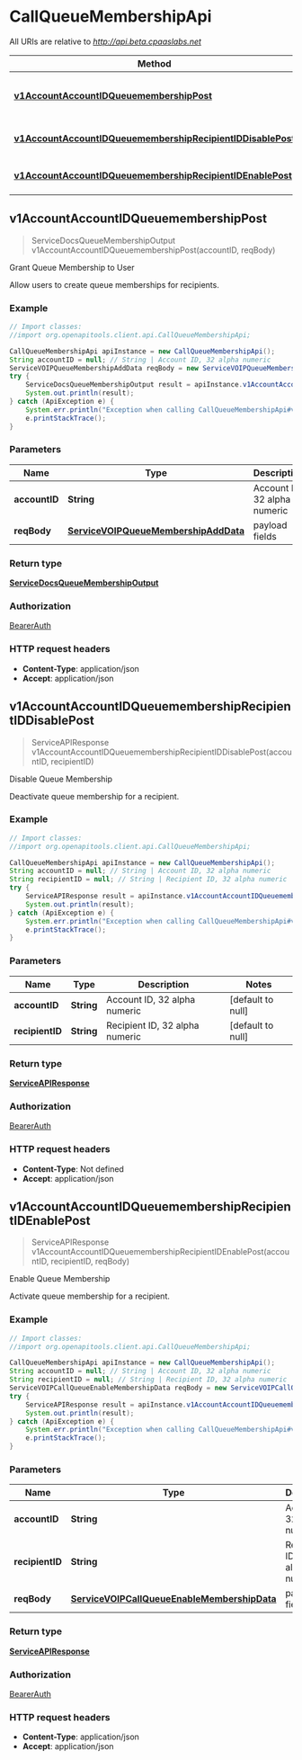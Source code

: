 # CallQueueMembershipApi

All URIs are relative to *http://api.beta.cpaaslabs.net*

Method | HTTP request | Description
------------- | ------------- | -------------
[**v1AccountAccountIDQueuemembershipPost**](CallQueueMembershipApi.md#v1AccountAccountIDQueuemembershipPost) | **POST** /v1/account/{accountID}/queuemembership | Grant Queue Membership to User
[**v1AccountAccountIDQueuemembershipRecipientIDDisablePost**](CallQueueMembershipApi.md#v1AccountAccountIDQueuemembershipRecipientIDDisablePost) | **POST** /v1/account/{accountID}/queuemembership/{recipientID}/disable | Disable Queue Membership
[**v1AccountAccountIDQueuemembershipRecipientIDEnablePost**](CallQueueMembershipApi.md#v1AccountAccountIDQueuemembershipRecipientIDEnablePost) | **POST** /v1/account/{accountID}/queuemembership/{recipientID}/enable | Enable Queue Membership



## v1AccountAccountIDQueuemembershipPost

> ServiceDocsQueueMembershipOutput v1AccountAccountIDQueuemembershipPost(accountID, reqBody)

Grant Queue Membership to User

Allow users to create queue memberships for recipients.

### Example

```java
// Import classes:
//import org.openapitools.client.api.CallQueueMembershipApi;

CallQueueMembershipApi apiInstance = new CallQueueMembershipApi();
String accountID = null; // String | Account ID, 32 alpha numeric
ServiceVOIPQueueMembershipAddData reqBody = new ServiceVOIPQueueMembershipAddData(); // ServiceVOIPQueueMembershipAddData | payload fields
try {
    ServiceDocsQueueMembershipOutput result = apiInstance.v1AccountAccountIDQueuemembershipPost(accountID, reqBody);
    System.out.println(result);
} catch (ApiException e) {
    System.err.println("Exception when calling CallQueueMembershipApi#v1AccountAccountIDQueuemembershipPost");
    e.printStackTrace();
}
```

### Parameters


Name | Type | Description  | Notes
------------- | ------------- | ------------- | -------------
 **accountID** | **String**| Account ID, 32 alpha numeric | [default to null]
 **reqBody** | [**ServiceVOIPQueueMembershipAddData**](ServiceVOIPQueueMembershipAddData.md)| payload fields |

### Return type

[**ServiceDocsQueueMembershipOutput**](ServiceDocsQueueMembershipOutput.md)

### Authorization

[BearerAuth](../README.md#BearerAuth)

### HTTP request headers

- **Content-Type**: application/json
- **Accept**: application/json


## v1AccountAccountIDQueuemembershipRecipientIDDisablePost

> ServiceAPIResponse v1AccountAccountIDQueuemembershipRecipientIDDisablePost(accountID, recipientID)

Disable Queue Membership

Deactivate queue membership for a recipient.

### Example

```java
// Import classes:
//import org.openapitools.client.api.CallQueueMembershipApi;

CallQueueMembershipApi apiInstance = new CallQueueMembershipApi();
String accountID = null; // String | Account ID, 32 alpha numeric
String recipientID = null; // String | Recipient ID, 32 alpha numeric
try {
    ServiceAPIResponse result = apiInstance.v1AccountAccountIDQueuemembershipRecipientIDDisablePost(accountID, recipientID);
    System.out.println(result);
} catch (ApiException e) {
    System.err.println("Exception when calling CallQueueMembershipApi#v1AccountAccountIDQueuemembershipRecipientIDDisablePost");
    e.printStackTrace();
}
```

### Parameters


Name | Type | Description  | Notes
------------- | ------------- | ------------- | -------------
 **accountID** | **String**| Account ID, 32 alpha numeric | [default to null]
 **recipientID** | **String**| Recipient ID, 32 alpha numeric | [default to null]

### Return type

[**ServiceAPIResponse**](ServiceAPIResponse.md)

### Authorization

[BearerAuth](../README.md#BearerAuth)

### HTTP request headers

- **Content-Type**: Not defined
- **Accept**: application/json


## v1AccountAccountIDQueuemembershipRecipientIDEnablePost

> ServiceAPIResponse v1AccountAccountIDQueuemembershipRecipientIDEnablePost(accountID, recipientID, reqBody)

Enable Queue Membership

Activate queue membership for a recipient.

### Example

```java
// Import classes:
//import org.openapitools.client.api.CallQueueMembershipApi;

CallQueueMembershipApi apiInstance = new CallQueueMembershipApi();
String accountID = null; // String | Account ID, 32 alpha numeric
String recipientID = null; // String | Recipient ID, 32 alpha numeric
ServiceVOIPCallQueueEnableMembershipData reqBody = new ServiceVOIPCallQueueEnableMembershipData(); // ServiceVOIPCallQueueEnableMembershipData | payload fields
try {
    ServiceAPIResponse result = apiInstance.v1AccountAccountIDQueuemembershipRecipientIDEnablePost(accountID, recipientID, reqBody);
    System.out.println(result);
} catch (ApiException e) {
    System.err.println("Exception when calling CallQueueMembershipApi#v1AccountAccountIDQueuemembershipRecipientIDEnablePost");
    e.printStackTrace();
}
```

### Parameters


Name | Type | Description  | Notes
------------- | ------------- | ------------- | -------------
 **accountID** | **String**| Account ID, 32 alpha numeric | [default to null]
 **recipientID** | **String**| Recipient ID, 32 alpha numeric | [default to null]
 **reqBody** | [**ServiceVOIPCallQueueEnableMembershipData**](ServiceVOIPCallQueueEnableMembershipData.md)| payload fields |

### Return type

[**ServiceAPIResponse**](ServiceAPIResponse.md)

### Authorization

[BearerAuth](../README.md#BearerAuth)

### HTTP request headers

- **Content-Type**: application/json
- **Accept**: application/json

